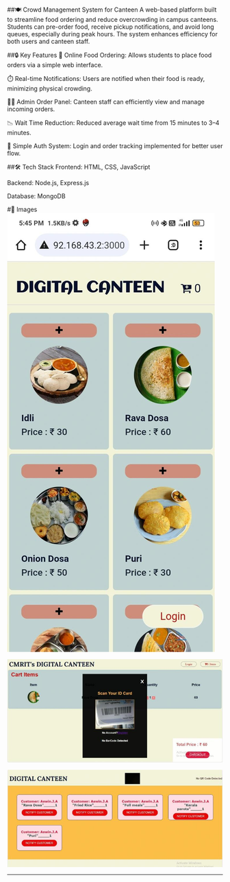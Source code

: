 ##🍽️ Crowd Management System for Canteen
A web-based platform built to streamline food ordering and reduce overcrowding in campus canteens. Students can pre-order food, receive pickup notifications, and avoid long queues, especially during peak hours. The system enhances efficiency for both users and canteen staff.

##🔒 Key Features
🧾 Online Food Ordering: Allows students to place food orders via a simple web interface.

⏱️ Real-time Notifications: Users are notified when their food is ready, minimizing physical crowding.

👨‍🍳 Admin Order Panel: Canteen staff can efficiently view and manage incoming orders.

📉 Wait Time Reduction: Reduced average wait time from 15 minutes to 3–4 minutes.

🔐 Simple Auth System: Login and order tracking implemented for better user flow.

##🛠️ Tech Stack
Frontend: HTML, CSS, JavaScript

Backend: Node.js, Express.js

Database: MongoDB

#📸 Images
![User Interface](imgs/1.jpeg)

![Login Student Id card](imgs/2.jpeg)

![Admin Interface](imgs/3.jpeg)

---
